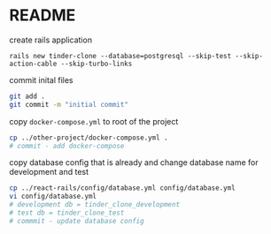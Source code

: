 # README

create rails application

`rails new tinder-clone --database=postgresql --skip-test --skip-action-cable --skip-turbo-links`

commit inital files

```sh
git add .
git commit -m "initial commit"
```

copy `docker-compose.yml` to root of the project

```sh
cp ../other-project/docker-compose.yml .
# commit - add docker-compose
```

copy database config that is already and change database name for development and test

```sh
cp ../react-rails/config/database.yml config/database.yml
vi config/database.yml
# development db = tinder_clone_development
# test db = tinder_clone_test
# commmit - update database config
```

